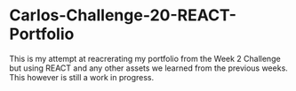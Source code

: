 # Carlos-Challenge-20-REACT-Portfolio

This is my attempt at reacrerating my portfolio from the Week 2 Challenge but using REACT and any other assets we learned from the previous weeks. This however is still a work in progress.